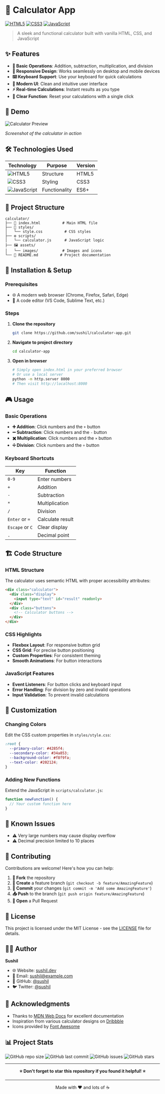 # 🧮 Calculator App

[![HTML5](https://img.shields.io/badge/HTML5-E34F26?style=for-the-badge&logo=html5&logoColor=white)](https://developer.mozilla.org/en-US/docs/Web/HTML)
[![CSS3](https://img.shields.io/badge/CSS3-1572B6?style=for-the-badge&logo=css3&logoColor=white)](https://developer.mozilla.org/en-US/docs/Web/CSS)
[![JavaScript](https://img.shields.io/badge/JavaScript-F7DF1E?style=for-the-badge&logo=javascript&logoColor=black)](https://developer.mozilla.org/en-US/docs/Web/JavaScript)

> A sleek and functional calculator built with vanilla HTML, CSS, and JavaScript

## ✨ Features

- **🔢 Basic Operations**: Addition, subtraction, multiplication, and division
- **📱 Responsive Design**: Works seamlessly on desktop and mobile devices
- **⌨️ Keyboard Support**: Use your keyboard for quick calculations
- **🎨 Modern UI**: Clean and intuitive user interface
- **⚡ Real-time Calculations**: Instant results as you type
- **🧹 Clear Function**: Reset your calculations with a single click

## 🚀 Demo

![Calculator Preview](calculator-gamma-one-69.vercel.app)

*Screenshot of the calculator in action*

## 🛠️ Technologies Used

| Technology | Purpose | Version |
|------------|---------|---------|
| ![HTML5](https://img.shields.io/badge/-HTML5-E34F26?style=flat-square&logo=html5&logoColor=white) | Structure | HTML5 |
| ![CSS3](https://img.shields.io/badge/-CSS3-1572B6?style=flat-square&logo=css3&logoColor=white) | Styling | CSS3 |
| ![JavaScript](https://img.shields.io/badge/-JavaScript-F7DF1E?style=flat-square&logo=javascript&logoColor=black) | Functionality | ES6+ |

## 📁 Project Structure

```
calculator/
├── 📄 index.html          # Main HTML file
├── 🎨 styles/
│   └── style.css          # CSS styles
├── ⚙️ scripts/
│   └── calculator.js      # JavaScript logic
├── 🖼️ assets/
│   └── images/           # Images and icons
└── 📖 README.md          # Project documentation
```

## 🔧 Installation & Setup

### Prerequisites
- 🌐 A modern web browser (Chrome, Firefox, Safari, Edge)
- 📝 A code editor (VS Code, Sublime Text, etc.)

### Steps

1. **Clone the repository**
   ```bash
   git clone https://github.com/sushil/calculator-app.git
   ```

2. **Navigate to project directory**
   ```bash
   cd calculator-app
   ```

3. **Open in browser**
   ```bash
   # Simply open index.html in your preferred browser
   # Or use a local server
   python -m http.server 8000
   # Then visit http://localhost:8000
   ```

## 🎮 Usage

### Basic Operations
- **➕ Addition**: Click numbers and the `+` button
- **➖ Subtraction**: Click numbers and the `-` button
- **✖️ Multiplication**: Click numbers and the `×` button
- **➗ Division**: Click numbers and the `÷` button

### Keyboard Shortcuts
| Key | Function |
|-----|----------|
| `0-9` | Enter numbers |
| `+` | Addition |
| `-` | Subtraction |
| `*` | Multiplication |
| `/` | Division |
| `Enter` or `=` | Calculate result |
| `Escape` or `C` | Clear display |
| `.` | Decimal point |

## 🏗️ Code Structure

### HTML Structure
The calculator uses semantic HTML with proper accessibility attributes:

```html
<div class="calculator">
  <div class="display">
    <input type="text" id="result" readonly>
  </div>
  <div class="buttons">
    <!-- Calculator buttons -->
  </div>
</div>
```

### CSS Highlights
- **Flexbox Layout**: For responsive button grid
- **CSS Grid**: For precise button positioning
- **Custom Properties**: For consistent theming
- **Smooth Animations**: For button interactions

### JavaScript Features
- **Event Listeners**: For button clicks and keyboard input
- **Error Handling**: For division by zero and invalid operations
- **Input Validation**: To prevent invalid calculations

## 🎨 Customization

### Changing Colors
Edit the CSS custom properties in `styles/style.css`:

```css
:root {
  --primary-color: #4285f4;
  --secondary-color: #34a853;
  --background-color: #f8f9fa;
  --text-color: #202124;
}
```

### Adding New Functions
Extend the JavaScript in `scripts/calculator.js`:

```javascript
function newFunction() {
  // Your custom function here
}
```

## 🐛 Known Issues

- ⚠️ Very large numbers may cause display overflow
- ⚠️ Decimal precision limited to 10 places

## 🤝 Contributing

Contributions are welcome! Here's how you can help:

1. **🍴 Fork** the repository
2. **🌿 Create** a feature branch (`git checkout -b feature/AmazingFeature`)
3. **💾 Commit** your changes (`git commit -m 'Add some AmazingFeature'`)
4. **📤 Push** to the branch (`git push origin feature/AmazingFeature`)
5. **🔄 Open** a Pull Request

## 📝 License

This project is licensed under the MIT License - see the [LICENSE](LICENSE) file for details.

## 👨‍💻 Author

**Sushil**
- 🌐 Website: [sushil.dev](https://sushil.dev)
- 📧 Email: sushil@example.com
- 🐙 GitHub: [@sushil](https://github.com/sushil)
- 🐦 Twitter: [@sushil](https://twitter.com/sushil)

## 🙏 Acknowledgments

- Thanks to [MDN Web Docs](https://developer.mozilla.org/) for excellent documentation
- Inspiration from various calculator designs on [Dribbble](https://dribbble.com/)
- Icons provided by [Font Awesome](https://fontawesome.com/)

## 📊 Project Stats

![GitHub repo size](https://img.shields.io/github/repo-size/sushil/calculator-app)
![GitHub last commit](https://img.shields.io/github/last-commit/sushil/calculator-app)
![GitHub issues](https://img.shields.io/github/issues/sushil/calculator-app)
![GitHub stars](https://img.shields.io/github/stars/sushil/calculator-app)

---

<div align="center">
  <strong>⭐ Don't forget to star this repository if you found it helpful! ⭐</strong>
</div>

---

<div align="center">
  Made with ❤️ and lots of ☕
</div>
